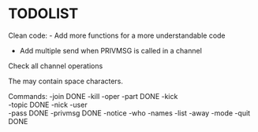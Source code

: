# TODOLIST

Clean code:
    - Add more functions for a more understandable code

 - Add multiple send when PRIVMSG is called in a channel

 Check all channel operations

 The <realname> may contain space characters.

Commands:
    -join                   DONE
    -kill
    -oper
    -part                   DONE
    -kick               
    -topic                  DONE
    -nick
    -user               
    -pass                   DONE
    -privmsg                DONE
    -notice
    -who
    -names
    -list
    -away
    -mode
    -quit                   DONE
